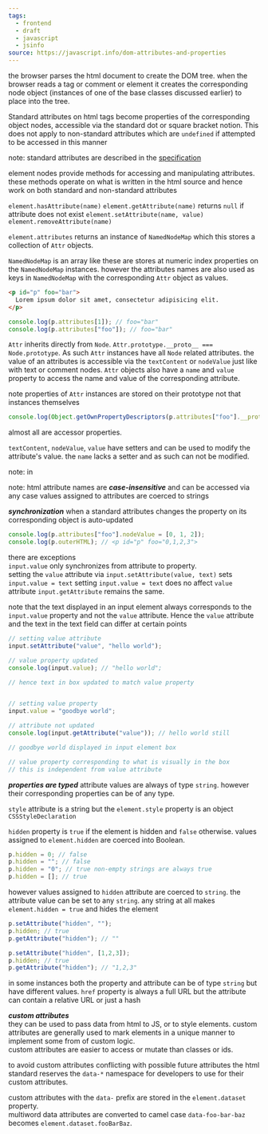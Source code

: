 ```yaml
---
tags:
  - frontend
  - draft
  - javascript
  - jsinfo
source: https://javascript.info/dom-attributes-and-properties
---
```

the browser parses the html document to create the DOM tree. when the browser reads a tag or comment or element it creates the corresponding node object (instances of one of the base classes discussed earlier) to place into the tree. 

Standard attributes on html tags become properties of the corresponding object nodes, accessible via the standard dot or square bracket notion. This does not apply to non-standard attributes which are `undefined` if attempted to be accessed in this manner

note:
  standard attributes are described in the [specification](https://html.spec.whatwg.org)

element nodes provide methods for accessing and manipulating attributes. these methods operate on what is written in the html source and hence work on both standard and non-standard attributes

`element.hasAttribute(name)`
`element.getAttribute(name)` returns `null` if attribute does not exist
`element.setAttribute(name, value)`
`element.removeAttribute(name)`

`element.attributes` returns an instance of `NamedNodeMap` which this stores a collection of `Attr` objects.

`NamedNodeMap` is an array like these are stores at numeric index properties on the `NamedNodeMap` instances. however the attributes names are also used as keys in `NamedNodeMap` with the corresponding `Attr` object as values.

```html
<p id="p" foo="bar">
  Lorem ipsum dolor sit amet, consectetur adipisicing elit.
</p>
```

```javascript
console.log(p.attributes[1]); // foo="bar"
console.log(p.attributes["foo"]); // foo="bar"
```

`Attr` inherits directly from `Node`. `Attr.prototype.__proto__ === Node.prototype`. As such `Attr` instances have all `Node` related attributes. the value of an attributes is accessible via the `textContent` or `nodeValue` just like with text or comment nodes. `Attr` objects also have a `name` and `value` property to access the name and value of the corresponding attribute.

note properties of `Attr` instances are stored on their prototype not that instances themselves

```javascript
console.log(Object.getOwnPropertyDescriptors(p.attributes["foo"].__proto__));
```

almost all are accessor properties.

`textContent`, `nodeValue`, `value` have setters and can be used to modify the attribute's value.
the `name` lacks a setter and as such can not be modified.

note:
in

note:
  html attribute names are ***case-insensitive*** and can be accessed via any case
  values assigned to attributes are coerced to strings

***synchronization***
when a standard attributes changes the property on its corresponding object is auto-updated

```javascript
console.log(p.attributes["foo"].nodeValue = [0, 1, 2]);
console.log(p.outerHTML); // <p id="p" foo="0,1,2,3">
```

there are exceptions  
`input.value` only synchronizes from attribute to property.  
setting the `value` attribute via `input.setAttribute(value, text)` sets `input.value = text`
setting `input.value = text` does no affect `value` attribute `input.getAttribute` remains the same.

note that the text displayed in an input element always corresponds to the `input.value` property and not the `value` attribute. Hence the `value` attribute and the text in the text field can differ at certain points

```javascript
// setting value attribute
input.setAttribute("value", "hello world");

// value property updated
console.log(input.value); // "hello world";

// hence text in box updated to match value property


// setting value property
input.value = "goodbye world";

// attribute not updated
console.log(input.getAttribute("value")); // hello world still

// goodbye world displayed in input element box

// value property corresponding to what is visually in the box
// this is independent from value attribute
```

***properties are typed***
attribute values are always of type `string`. however their corresponding properties can be of any type.

`style` attribute is a string but the `element.style` property is an object `CSSStyleDeclaration`

`hidden` property is `true` if the element is hidden and `false` otherwise. 
values assigned to `element.hidden` are coerced into Boolean.

```javascript
p.hidden = 0; // false
p.hidden = ""; // false
p.hidden = "0"; // true non-empty strings are always true
p.hidden = []; // true
```

however values assigned to `hidden` attribute are coerced to `string`.
the attribute value can be set to any `string`.
any string at all makes `element.hidden = true` and hides the element

```javascript
p.setAttribute("hidden", "");
p.hidden; // true
p.getAttribute("hidden"); // ""

p.setAttribute("hidden", [1,2,3]);
p.hidden; // true
p.getAttribute("hidden"); // "1,2,3"
```

in some instances both the property and attribute can be of type `string` but have different values.
`href` property is always a full URL but the attribute can contain a relative URL or just a hash

***custom attributes***  
they can be used to pass data from html to JS, or to style elements. 
custom attributes are generally used to mark elements in a unique manner to implement some from of custom logic.  
custom attributes are easier to access or mutate than classes or ids.  

to avoid custom attributes conflicting with possible future attributes the html standard reserves the `data-*` namespace for developers to use for their custom attributes.

custom attributes with the `data-` prefix are stored in the `element.dataset` property.  
multiword data attributes are converted to camel case `data-foo-bar-baz` becomes `element.dataset.fooBarBaz`.